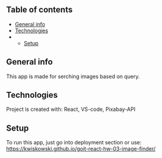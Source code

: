 ## Table of contents
* [General info](#general-info)
* [Technologies](#technologies)
* * [Setup](#setup)

## General info
This app is made for serching images based on query.
	
## Technologies
Project is created with:
React,
VS-code,
Pixabay-API


## Setup
To run this app, just go into deployment section or use:
https://kwiskowski.github.io/goit-react-hw-03-image-finder/
